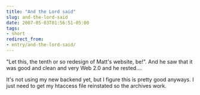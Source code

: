 ```yaml
---
title: "And the Lord said"
slug: and-the-lord-said
date: 2007-05-03T01:56:51-05:00
tags:
- short
redirect_from:
- entry/and-the-lord-said/
---
```

"Let this, the tenth or so redesign of Matt's website, be!". And he saw that it was good and clean and very Web 2.0 and he rested....

It's not using my new backend yet, but I figure this is pretty good anyways. I just need to get my htaccess file reinstated so the archives work.
